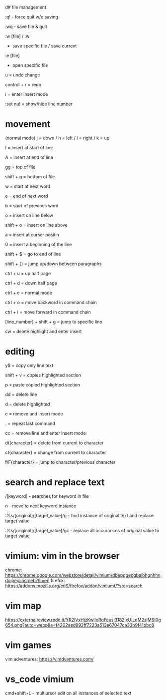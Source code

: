 d# file management

:q!
    - force quit w/o saving

:wq
    - save file & quit

:w [file] / :w
   -  save specific file / save current

:e [file]
   -  open specific file

u = undo change

control + r = redo

i = enter insert mode

:set nu! = show/hide line number

# movement

(normal mode) j = down / h = left / l = right / k = up

I = insert at start of line

A = insert at end of line

gg = top of file

shift + g = bottom of file

w = start at next word

e = end of next word

b = start of previous word

o = insert on line below

shift + o = insert on line above

a = insert at cursor positin

0 = insert a beginning of the line

shift + $ = go to end of line

shift + {} = jump up/down between paragraphs

ctrl + u = up half page

ctrl + d = down half page

ctrl + c = normal mode

ctrl + o = move backword in command chain

ctrl + i = move forward in command chain

[line_number] + shift + g = jump to specific line

cw = delete highlight and enter insert

# editing

y$ = copy only line text

shift + v = copies highlighted section

p = paste copied highlighted section

dd = delete line

d = delete highlighted

c = remove and insert mode

. = repeat last command

cc = remove line and enter insert mode

dt{character} = delete from current to character

ct{character} = change from current to character

f/F{character} = jump to character/previous character

# search and replace text

/[keyword]
    - searches for keyword in file

n
    - move to next keyword instance

:%s/[original]/[target_value]/g
    - find instance of original text and replace target value

:%s/[original]/[target_value]/gc
    - replace all occurances of original value to target value

# vimium: vim in the browser
chrome: https://chrome.google.com/webstore/detail/vimium/dbepggeogbaibhgnhhndojpepiihcmeb?hl=en
firefox: https://addons.mozilla.org/enS/firefox/addon/vimiumf/?src=search

# vim map
https://externalreview.redd.it/YR2lVxHjzKwIIoRqFeusj3182IxUILqM2zjMSI0g654.png?auto=webp&s=f4202aed992ff7223a513e67047ca33b9f41bbc8

# vim games
vim adventures: https://vimdventures.com/

# vs_code vimium

cmd+shift+L
	- multiursor edit on all instances of selected text
